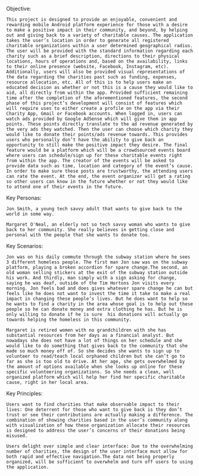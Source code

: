 Objective:

    This project is designed to provide an enjoyable, convenient and rewarding mobile Android platform experience for those with a desire to make a positive impact in their community, and beyond, by helping out and giving back to a variety of charitable causes. The application takes the user’s location in order to generate all registered charitable organizations within a user determined geographical radius. The user will be provided with the standard information regarding each charity such as a brief description, directions to their physical locations, hours of operations and, based on the availability, links to their online presence (website, Facebook, Instagram, etc). Additionally, users will also be provided visual representations of the data regarding the charities past such as funding, expenses, resource allocation, etc. All of this is to help users make an educated decision as whether or not this is a cause they would like to aid, all directly from within the app. Provided sufficient remaining time after the completion of the aforementioned features, the second phase of this project’s development will consist of features which will require uses to either create a profile on the app via their Charity App, Gmail or Facebook accounts. When logged in, users can watch ads provided by Google AdSense which will give them in app points. These points directly translate to the ad revenue generated by the very ads they watched. Then the user can choose which charity they would like to donate their points/ads revenue towards. This provides users who personally don’t have the ability to give back an opportunity to still make the positive impact they desire. The final feature would be a platform which will be a crowdsourced events board where users can schedule/sign up for these charitable events right from within the app. The creator of the events will be asked to provide data such as time, location and category of the event’s cause. In order to make sure these posts are trustworthy, the attending users can rate the event. At the end, the event organizer will get a rating so other users can know in the future whether or not they would like to attend one of their events in the future.


Key Personas:

    Jon Smith, a young tech savvy adult that wants to give back to the world in some way.
    
    Margaret O'Neal, an elderly not so tech savvy woman who wants to give back to her community. She really believes in getting close and personal with the people that she wants to donate too.


Key Scenarios:

    Jon was on his daily commute through the subway station where he sees 3 different homeless people. The first man Jon saw was on the subway platform, playing a broken accordion for spare change.The second, an old woman selling stickers at the exit of the subway station outside his work. And thirdly, man simply with a sign asking for change, saying he was deaf, outside of the Tim Hortons Jon visits every morning. Jon feels bad and does gives whatever spare change he can but feels like he does not want to invest the time it take to make a real impact in changing these people’s lives. But he does want to help so he wants to find a charity in the area whose goal is to help out these people so he can donate money and extra clothing he has. But he is only willing to donate if he is sure  his donations will actually go towards helping the homeless in this community.

    Margaret is retired women with no grandchildren with she has substantial resources from her days as a financial analyst. But nowadays she does not have a lot of things on her schedule and she would like to do something that gives back to the community that she made so much money off of. So she decides she wants to sign up to volunteer to read/teach local orphaned children but she can’t go to far as she is too old to drive. At her age, she gets overwhelmed by the amount of options available when she looks up online for these specific volunteering organizations. So she needs a clean, well organized platform which will help her find her specific charitable cause, right in her local area.


Key Principles:

    Users want to find charities that make observable impact to their lives: One deterrent for those who want to give back is they don’t trust or see their contributions are actually making a difference. The combination of showing charities based in the user’s community along with visualization of how these organization allocate their resources is designed to address the user’s concerns of their donations being misused.

    Users delight over simple and clear interface: Due to the overwhelming number of charities, the design of the user interface must allow for both rapid and effective navigation.The data not being properly organized, will be sufficient to overwhelm and turn off users to using the application.
